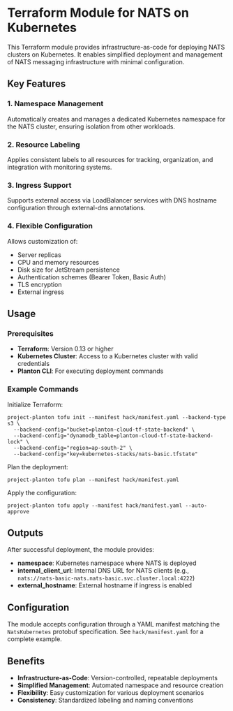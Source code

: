 # Terraform Module for NATS on Kubernetes

This Terraform module provides infrastructure-as-code for deploying NATS clusters on Kubernetes. It enables simplified deployment and management of NATS messaging infrastructure with minimal configuration.

## Key Features

### 1. **Namespace Management**
Automatically creates and manages a dedicated Kubernetes namespace for the NATS cluster, ensuring isolation from other workloads.

### 2. **Resource Labeling**
Applies consistent labels to all resources for tracking, organization, and integration with monitoring systems.

### 3. **Ingress Support**
Supports external access via LoadBalancer services with DNS hostname configuration through external-dns annotations.

### 4. **Flexible Configuration**
Allows customization of:
- Server replicas
- CPU and memory resources
- Disk size for JetStream persistence
- Authentication schemes (Bearer Token, Basic Auth)
- TLS encryption
- External ingress

## Usage

### Prerequisites

* **Terraform**: Version 0.13 or higher
* **Kubernetes Cluster**: Access to a Kubernetes cluster with valid credentials
* **Planton CLI**: For executing deployment commands

### Example Commands

Initialize Terraform:
```shell
project-planton tofu init --manifest hack/manifest.yaml --backend-type s3 \
  --backend-config="bucket=planton-cloud-tf-state-backend" \
  --backend-config="dynamodb_table=planton-cloud-tf-state-backend-lock" \
  --backend-config="region=ap-south-2" \
  --backend-config="key=kubernetes-stacks/nats-basic.tfstate"
```

Plan the deployment:
```shell
project-planton tofu plan --manifest hack/manifest.yaml
```

Apply the configuration:
```shell
project-planton tofu apply --manifest hack/manifest.yaml --auto-approve
```

## Outputs

After successful deployment, the module provides:

* **namespace**: Kubernetes namespace where NATS is deployed
* **internal_client_url**: Internal DNS URL for NATS clients (e.g., `nats://nats-basic-nats.nats-basic.svc.cluster.local:4222`)
* **external_hostname**: External hostname if ingress is enabled

## Configuration

The module accepts configuration through a YAML manifest matching the `NatsKubernetes` protobuf specification. See `hack/manifest.yaml` for a complete example.

## Benefits

* **Infrastructure-as-Code**: Version-controlled, repeatable deployments
* **Simplified Management**: Automated namespace and resource creation
* **Flexibility**: Easy customization for various deployment scenarios
* **Consistency**: Standardized labeling and naming conventions
